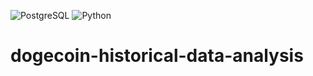 ![PostgreSQL](https://img.shields.io/badge/PostgreSQL-336791?logo=postgresql&logoColor=white)
![Python](https://img.shields.io/badge/Python-000000?logo=python&logoColor=FFD43B)

# dogecoin-historical-data-analysis
